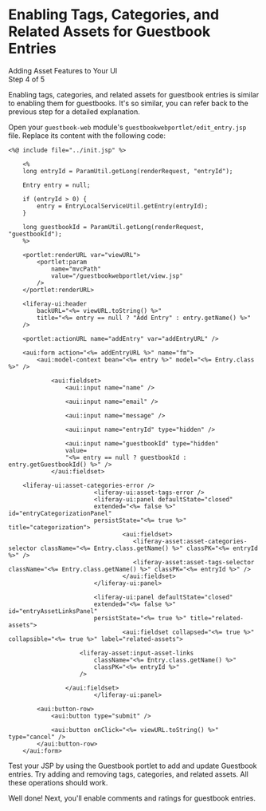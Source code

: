 # Enabling Tags, Categories, and Related Assets for Guestbook Entries [](id=enabling-tags-categories-and-related-assets-for-guestbook-entries)

<div class="learn-path-step">
    <p>Adding Asset Features to Your UI<br>Step 4 of 5</p>
</div>

Enabling tags, categories, and related assets for guestbook entries is similar 
to enabling them for guestbooks. It's so similar, you can refer back to the 
previous step for a detailed explanation. 

Open your `guestbook-web` module's `guestbookwebportlet/edit_entry.jsp` file. 
Replace its content with the following code: 

    <%@ include file="../init.jsp" %>

        <%
        long entryId = ParamUtil.getLong(renderRequest, "entryId");

        Entry entry = null;

        if (entryId > 0) {
            entry = EntryLocalServiceUtil.getEntry(entryId);
        }

        long guestbookId = ParamUtil.getLong(renderRequest, "guestbookId");
        %>

        <portlet:renderURL var="viewURL">
            <portlet:param 
                name="mvcPath" 
                value="/guestbookwebportlet/view.jsp" 
            />
        </portlet:renderURL>

        <liferay-ui:header
            backURL="<%= viewURL.toString() %>"
            title="<%= entry == null ? "Add Entry" : entry.getName() %>"
        />

        <portlet:actionURL name="addEntry" var="addEntryURL" />

        <aui:form action="<%= addEntryURL %>" name="fm">
            <aui:model-context bean="<%= entry %>" model="<%= Entry.class %>" />

                <aui:fieldset>
                    <aui:input name="name" />

                    <aui:input name="email" />

                    <aui:input name="message" />

                    <aui:input name="entryId" type="hidden" />

                    <aui:input name="guestbookId" type="hidden" 
                    value=
                    "<%= entry == null ? guestbookId : entry.getGuestbookId() %>" />
                </aui:fieldset>

        <liferay-ui:asset-categories-error />
                            <liferay-ui:asset-tags-error />
                            <liferay-ui:panel defaultState="closed" 
                            extended="<%= false %>" id="entryCategorizationPanel" 
                            persistState="<%= true %>" title="categorization">
                                    <aui:fieldset>
                                       <liferay-asset:asset-categories-selector className="<%= Entry.class.getName() %>" classPK="<%= entryId %>" />
                                       <liferay-asset:asset-tags-selector className="<%= Entry.class.getName() %>" classPK="<%= entryId %>" />
                                    </aui:fieldset>
                            </liferay-ui:panel>

                            <liferay-ui:panel defaultState="closed" 
                            extended="<%= false %>" id="entryAssetLinksPanel" 
                            persistState="<%= true %>" title="related-assets">
                                    <aui:fieldset collapsed="<%= true %>" collapsible="<%= true %>" label="related-assets">
					
    					<liferay-asset:input-asset-links
    						className="<%= Entry.class.getName() %>"
    						classPK="<%= entryId %>"
    					/>
					
    				</aui:fieldset>
                            </liferay-ui:panel>

            <aui:button-row>
                <aui:button type="submit" />

                <aui:button onClick="<%= viewURL.toString() %>" type="cancel" />
            </aui:button-row>
        </aui:form>

Test your JSP by using the Guestbook portlet to add and update Guestbook 
entries. Try adding and removing tags, categories, and related assets. All these 
operations should work. 

Well done! Next, you'll enable comments and ratings for guestbook entries. 
